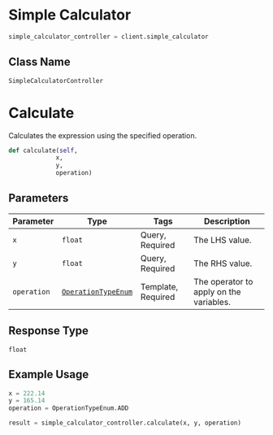 # Simple Calculator

```python
simple_calculator_controller = client.simple_calculator
```

## Class Name

`SimpleCalculatorController`


# Calculate

Calculates the expression using the specified operation.

```python
def calculate(self,
             x,
             y,
             operation)
```

## Parameters

| Parameter | Type | Tags | Description |
|  --- | --- | --- | --- |
| `x` | `float` | Query, Required | The LHS value. |
| `y` | `float` | Query, Required | The RHS value. |
| `operation` | [`OperationTypeEnum`](../../doc/models/operation-type-enum.md) | Template, Required | The operator to apply on the variables. |

## Response Type

`float`

## Example Usage

```python
x = 222.14
y = 165.14
operation = OperationTypeEnum.ADD

result = simple_calculator_controller.calculate(x, y, operation)
```

